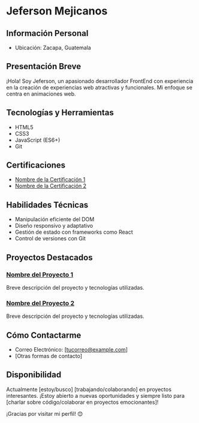 # Jeferson Mejicanos

## Información Personal
- Ubicación: Zacapa, Guatemala

## Presentación Breve
¡Hola! Soy Jeferson, un apasionado desarrollador FrontEnd con experiencia en la creación de experiencias web atractivas y funcionales. Mi enfoque se centra en animaciones web.

## Tecnologías y Herramientas
- HTML5
- CSS3
- JavaScript (ES6+)
- Git

## Certificaciones
- [Nombre de la Certificación 1](enlace-a-la-certificacion-1)
- [Nombre de la Certificación 2](enlace-a-la-certificacion-2)

## Habilidades Técnicas
- Manipulación eficiente del DOM
- Diseño responsivo y adaptativo
- Gestión de estado con frameworks como React
- Control de versiones con Git

## Proyectos Destacados
### [Nombre del Proyecto 1](enlace-al-proyecto-1)
Breve descripción del proyecto y tecnologías utilizadas.

### [Nombre del Proyecto 2](enlace-al-proyecto-2)
Breve descripción del proyecto y tecnologías utilizadas.

## Cómo Contactarme
- Correo Electrónico: [tucorreo@example.com]
- [Otras formas de contacto]

## Disponibilidad
Actualmente [estoy/busco] [trabajando/colaborando] en proyectos interesantes. ¡Estoy abierto a nuevas oportunidades y siempre listo para [charlar sobre código/colaborar en proyectos emocionantes]!

¡Gracias por visitar mi perfil! 😊

<!---
Jeferson57/Jeferson57 is a ✨ special ✨ repository because its `README.md` (this file) appears on your GitHub profile.
You can click the Preview link to take a look at your changes.
--->
